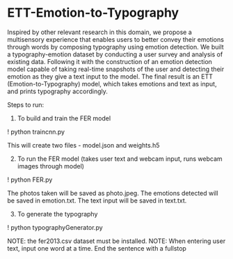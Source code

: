 # ETT-Emotion-to-Typography

Inspired by other relevant research in this domain, we propose a multisensory experience that enables users to better convey their emotions through words by composing typography using emotion detection. We built a typography-emotion dataset by conducting a user survey and analysis of existing data. Following it with the construction of an emotion detection model capable of taking real-time snapshots of the user and detecting their emotion as they give a text input to the model. The final result is an ETT (Emotion-to-Typography) model, which takes emotions and text as input, and prints typography accordingly. 

Steps to run:

1. To build and train the FER model

! python traincnn.py

This will create two files - model.json and weights.h5

2. To run the FER model (takes user text and webcam input, runs webcam images through model)

! python FER.py

The photos taken will be saved as photo.jpeg. The emotions detected will be saved in emotion.txt. The text input will be saved in text.txt.

3. To generate the typography

! python typographyGenerator.py


NOTE: the fer2013.csv dataset must be installed.
NOTE: When entering user text, input one word at a time. End the sentence with a fullstop
